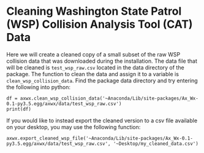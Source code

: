 Cleaning Washington State Patrol (WSP) Collision Analysis Tool (CAT) Data
=========================================================================

Here we will create a cleaned copy of a small subset of the raw WSP collision data that was downloaded during the installation. The data file that will be cleaned is `test_wsp_raw.csv` located in the data directory of the package. The function to clean the data and assign it to a variable is `clean_wsp_collision_data`. Find the package data directory and try entering the following into python:

```
df = axwx.clean_wsp_collision_data('~Anaconda/Lib/site-packages/Ax_Wx-0.1-py3.5.egg/axwx/data/test_wsp_raw.csv')
print(df)
```

If you would like to instead export the cleaned version to a csv file available on your desktop, you may use the following function:

```
axwx.export_cleaned_wsp_file('~Anaconda/Lib/site-packages/Ax_Wx-0.1-py3.5.egg/axwx/data/test_wsp_raw.csv', '~Desktop/my_cleaned_data.csv')
```